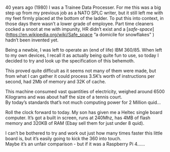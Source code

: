 40 years ago  (1980) I was a Trainee Data Processer. For me this was a big step up from my previous job as a NATO SPLC writer, but 
it still left me with my feet firmly placed at the bottom of the ladder.  To put this into context, in those days there wasn’t a 
lower grade of employee. Part time cleaners cocked a snoot at me with impunity, HR didn’t exist and a
[_safe-space_](https://en.wikipedia.org/wiki/Safe_space “a domicile for snowflakes" ) hadn’t been invented yet.  

Being a newbie, I was left to operate an (end of life) IBM 360/85. When left to my own devices, I recall it as actually being quite 
fun to use, so today I decided to try and look up the specification of this behemoth.  

This proved quite difficult as it seems not many of them were made, but from what I can gather it could process 3.5K’s worth of 
instructions per second, had 2Mb of memory and 32K of cache. 

This machine consumed vast quantities of electricity, weighed around 6500 Kilograms and was about half the size of a tennis court.  
By today’s standards that’s not much computing power for 2 Million quid...

Roll the clock forward to today. My son has given me a Heltec single board computer. It’s got a built in screen, runs at 240Mhz, 
has 4MB of flash memory and 320KB of RAM (Ebay sell them for  just under 8 quid). 

I can’t be bothered to try and work out just how many times faster this little board is,  but it’s easily going to kick the 360 into touch.  
Maybe it’s an unfair comparison - but if it was a Raspberry Pi 4…...
